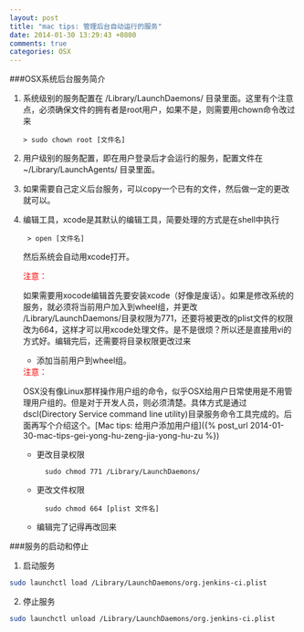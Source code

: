 ```yaml
---
layout: post
title: "mac tips: 管理后台自动运行的服务"
date: 2014-01-30 13:29:43 +0800
comments: true
categories: OSX
---
```


###OSX系统后台服务简介
1. 系统级别的服务配置在 /Library/LaunchDaemons/ 目录里面。这里有个注意点，必须确保文件的拥有者是root用户，如果不是，则需要用chown命令改过来
       
       > sudo chown root [文件名]

2. 用户级别的服务配置，即在用户登录后才会运行的服务，配置文件在 ~/Library/LaunchAgents/ 目录里面。

3. 如果需要自己定义后台服务，可以copy一个已有的文件，然后做一定的更改就可以。

4. 编辑工具，xcode是其默认的编辑工具，简要处理的方式是在shell中执行
        
        > open [文件名]
        
   然后系统会自动用xcode打开。  
   
   <div style="color:#F00">  注意：</div> 
   
   如果需要用xocode编辑首先要安装xcode（好像是废话）。如果是修改系统的服务，就必须将当前用户加入到wheel组，并更改 /Library/LaunchDaemons/目录权限为771，还要将被更改的plist文件的权限改为664，这样才可以用xcode处理文件。是不是很烦？所以还是直接用vi的方式好。编辑完后，还需要将目录权限更改过来
   
   - 添加当前用户到wheel组。 
   
   <div style="color:#F00">  注意：</div>
  
   OSX没有像Linux那样操作用户组的命令，似乎OSX给用户日常使用是不用管理用户组的。但是对于开发人员，则必须清楚。具体方式是通过dscl(Directory Service command line utility)目录服务命令工具完成的。后面再写个介绍这个。[Mac tips: 给用户添加用户组]({% post_url 2014-01-30-mac-tips-gei-yong-hu-zeng-jia-yong-hu-zu %})
   
   - 更改目录权限  
        
           sudo chmod 771 /Library/LaunchDaemons/
   
   - 更改文件权限
     
           sudo chmod 664 [plist 文件名]
           
   - 编辑完了记得再改回来
     
###服务的启动和停止

1. 启动服务

``` sh
sudo launchctl load /Library/LaunchDaemons/org.jenkins-ci.plist
```

2. 停止服务

``` sh 
sudo launchctl unload /Library/LaunchDaemons/org.jenkins-ci.plist
```   